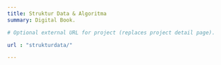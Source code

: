 ```yaml
---
title: Struktur Data & Algoritma
summary: Digital Book.

# Optional external URL for project (replaces project detail page).

url : "strukturdata/"

---
```

